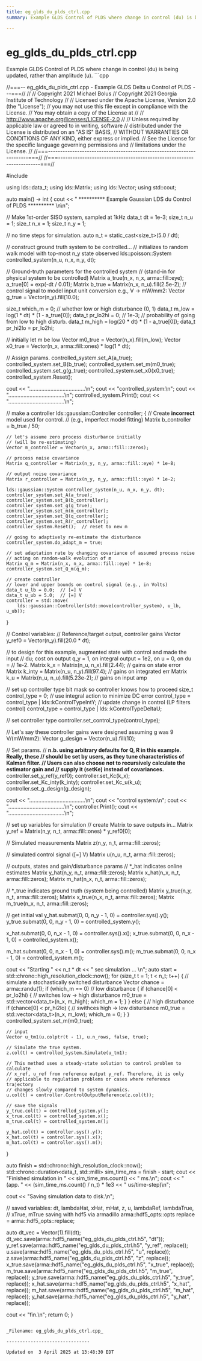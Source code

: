 ```yaml
---
title: eg_glds_du_plds_ctrl.cpp
summary: Example GLDS Control of PLDS where change in control (du) is being updated, rather than amplitude (u). 

---
```


# eg_glds_du_plds_ctrl.cpp



Example GLDS Control of PLDS where change in control (du) is being updated, rather than amplitude (u). ```cpp

//===-- eg_glds_du_plds_ctrl.cpp - Example GLDS Delta u Control of PLDS ---===//
//
// Copyright 2021 Michael Bolus
// Copyright 2021 Georgia Institute of Technology
//
// Licensed under the Apache License, Version 2.0 (the "License");
// you may not use this file except in compliance with the License.
// You may obtain a copy of the License at
//
//     http://www.apache.org/licenses/LICENSE-2.0
//
// Unless required by applicable law or agreed to in writing, software
// distributed under the License is distributed on an "AS IS" BASIS,
// WITHOUT WARRANTIES OR CONDITIONS OF ANY KIND, either express or implied.
// See the License for the specific language governing permissions and
// limitations under the License.
//
//===----------------------------------------------------------------------===//
//===----------------------------------------------------------------------===//

#include <ldsCtrlEst>

using lds::data_t;
using lds::Matrix;
using lds::Vector;
using std::cout;

auto main() -> int {
  cout << " ********** Example Gaussian LDS du Control of PLDS ********** \n\n";

  // Make 1st-order SISO system, sampled at 1kHz
  data_t dt = 1e-3;
  size_t n_u = 1;
  size_t n_x = 1;
  size_t n_y = 1;

  // no time steps for simulation.
  auto n_t = static_cast<size_t>(5.0 / dt);

  // construct ground truth system to be controlled...
  // initializes to random walk model with top-most n_y state observed
  lds::poisson::System controlled_system(n_u, n_x, n_y, dt);

  // Ground-truth parameters for the controlled system
  // (stand-in for physical system to be controlled)
  Matrix a_true(n_x, n_x, arma::fill::eye);
  a_true[0] = exp(-dt / 0.01);
  Matrix b_true = Matrix(n_x, n_u).fill(2.5e-2);
  // control signal to model input unit conversion e.g., V -> mW/mm2:
  Vector g_true = Vector(n_y).fill(10.0);

  size_t which_m = 0;  // whether low or high disturbance (0, 1)
  data_t m_low = log(1 * dt) * (1 - a_true[0]);
  data_t pr_lo2hi =
      0;  // 1e-3;  // probability of going from low to high disturb.
  data_t m_high = log(20 * dt) * (1 - a_true[0]);
  data_t pr_hi2lo = pr_lo2hi;

  // initially let m be low
  Vector m0_true = Vector(n_x).fill(m_low);
  Vector x0_true = Vector(n_x, arma::fill::ones) * log(1 * dt);

  // Assign params.
  controlled_system.set_A(a_true);
  controlled_system.set_B(b_true);
  controlled_system.set_m(m0_true);
  controlled_system.set_g(g_true);
  controlled_system.set_x0(x0_true);
  controlled_system.Reset();

  cout << ".....................................\n";
  cout << "controlled_system:\n";
  cout << ".....................................\n";
  controlled_system.Print();
  cout << ".....................................\n";

  // make a controller
  lds::gaussian::Controller controller;
  {
    // Create **incorrect** model used for control.
    // (e.g., imperfect model fitting)
    Matrix b_controller = b_true / 50;

    // let's assume zero process disturbance initially
    // (will be re-estimating)
    Vector m_controller = Vector(n_x, arma::fill::zeros);

    // process noise covariance
    Matrix q_controller = Matrix(n_y, n_y, arma::fill::eye) * 1e-8;

    // output noise covariance
    Matrix r_controller = Matrix(n_y, n_y, arma::fill::eye) * 1e-2;

    lds::gaussian::System controller_system(n_u, n_x, n_y, dt);
    controller_system.set_A(a_true);
    controller_system.set_B(b_controller);
    controller_system.set_g(g_true);
    controller_system.set_m(m_controller);
    controller_system.set_Q(q_controller);
    controller_system.set_R(r_controller);
    controller_system.Reset();  // reset to new m

    // going to adaptively re-estimate the disturbance
    controller_system.do_adapt_m = true;

    // set adaptation rate by changing covariance of assumed process noise
    // acting on random-walk evolution of m
    Matrix q_m = Matrix(n_x, n_x, arma::fill::eye) * 1e-8;
    controller_system.set_Q_m(q_m);

    // create controller
    // lower and upper bounds on control signal (e.g., in Volts)
    data_t u_lb = 0.0;  // [=] V
    data_t u_ub = 5.0;  // [=] V
    controller = std::move(
        lds::gaussian::Controller(std::move(controller_system), u_lb, u_ub));
  }

  // Control variables:
  // Reference/target output, controller gains
  Vector y_ref0 = Vector(n_y).fill(20.0 * dt);

  // to design for this example, augmented state with control and made the input
  // du; cost on output q_y = 1, on integral output = 1e2, on u = 0, on du =
  // 1e-2.
  Matrix k_x = Matrix(n_u, n_x).fill(2.44);     // gains on state error
  Matrix k_inty = Matrix(n_u, n_y).fill(97.4);  // gains on integrated err
  Matrix k_u = Matrix(n_u, n_u).fill(5.23e-2);  // gains on input amp

  // set up controller type bit mask so controller knows how to proceed
  size_t control_type = 0;
  // use integral action to minimize DC error
  control_type = control_type | lds::kControlTypeIntY;
  // update change in control (LP filters control)
  control_type = control_type | lds::kControlTypeDeltaU;

  // set controller type
  controller.set_control_type(control_type);

  // Let's say these controller gains were designed assuming g was 9 V/(mW/mm2):
  Vector g_design = Vector(n_u).fill(10);

  // Set params.
  // **n.b. using arbitrary defaults for Q, R in this example. Really, these
  // should be set by users, as they tune characteristics of Kalman filter.
  // Users can also choose not to recursively calculate the estimator gain and
  // supply it (setKe) instead of covariances.**
  controller.set_y_ref(y_ref0);
  controller.set_Kc(k_x);
  controller.set_Kc_inty(k_inty);
  controller.set_Kc_u(k_u);
  controller.set_g_design(g_design);

  cout << ".....................................\n";
  cout << "control system:\n";
  cout << ".....................................\n";
  controller.Print();
  cout << ".....................................\n";

  // set up variables for simulation
  // create Matrix to save outputs in...
  Matrix y_ref = Matrix(n_y, n_t, arma::fill::ones) * y_ref0[0];

  // Simulated measurements
  Matrix z(n_y, n_t, arma::fill::zeros);

  // simulated control signal ([=] V)
  Matrix u(n_u, n_t, arma::fill::zeros);

  // outputs, states and gain/disturbance params
  // *_hat indicates online estimates
  Matrix y_hat(n_y, n_t, arma::fill::zeros);
  Matrix x_hat(n_x, n_t, arma::fill::zeros);
  Matrix m_hat(n_x, n_t, arma::fill::zeros);

  // *_true indicates ground truth (system being controlled)
  Matrix y_true(n_y, n_t, arma::fill::zeros);
  Matrix x_true(n_x, n_t, arma::fill::zeros);
  Matrix m_true(n_x, n_t, arma::fill::zeros);

  // get initial val
  y_hat.submat(0, 0, n_y - 1, 0) = controller.sys().y();
  y_true.submat(0, 0, n_y - 1, 0) = controlled_system.y();

  x_hat.submat(0, 0, n_x - 1, 0) = controller.sys().x();
  x_true.submat(0, 0, n_x - 1, 0) = controlled_system.x();

  m_hat.submat(0, 0, n_x - 1, 0) = controller.sys().m();
  m_true.submat(0, 0, n_x - 1, 0) = controlled_system.m();

  cout << "Starting " << n_t * dt << " sec simulation ... \n";
  auto start = std::chrono::high_resolution_clock::now();
  for (size_t t = 1; t < n_t; t++) {
    // simulate a stochastically switched disturbance
    Vector chance = arma::randu<Vector>(1);
    if (which_m == 0)  // low disturbance
    {
      if (chance[0] < pr_lo2hi) {  // switches low -> high disturbance
        m0_true = std::vector<data_t>(n_x, m_high);
        which_m = 1;
      }
    } else {                       // high disturbance
      if (chance[0] < pr_hi2lo) {  // swithces high -> low disturbance
        m0_true = std::vector<data_t>(n_x, m_low);
        which_m = 0;
      }
    }
    controlled_system.set_m(m0_true);

    // input
    Vector u_tm1(u.colptr(t - 1), u.n_rows, false, true);

    // Simulate the true system.
    z.col(t) = controlled_system.Simulate(u_tm1);

    // This method uses a steady-state solution to control problem to calculate
    // x_ref, u_ref from reference output y_ref. Therefore, it is only
    // applicable to regulation problems or cases where reference trajectory
    // changes slowly compared to system dynamics.
    u.col(t) = controller.ControlOutputReference(z.col(t));

    // save the signals
    y_true.col(t) = controlled_system.y();
    x_true.col(t) = controlled_system.x();
    m_true.col(t) = controlled_system.m();

    y_hat.col(t) = controller.sys().y();
    x_hat.col(t) = controller.sys().x();
    m_hat.col(t) = controller.sys().m();
  }

  auto finish = std::chrono::high_resolution_clock::now();
  std::chrono::duration<data_t, std::milli> sim_time_ms = finish - start;
  cout << "Finished simulation in " << sim_time_ms.count() << " ms.\n";
  cout << "(app. " << (sim_time_ms.count() / n_t) * 1e3 << " us/time-step)\n";

  cout << "Saving simulation data to disk.\n";

  // saved variables: dt, lambdaHat, xHat, mHat, z, u, lambdaRef, lambdaTrue,
  // xTrue, mTrue saving with hdf5 via armadillo
  arma::hdf5_opts::opts replace = arma::hdf5_opts::replace;

  auto dt_vec = Vector(1).fill(dt);
  dt_vec.save(arma::hdf5_name("eg_glds_du_plds_ctrl.h5", "dt"));
  y_ref.save(arma::hdf5_name("eg_glds_du_plds_ctrl.h5", "y_ref", replace));
  u.save(arma::hdf5_name("eg_glds_du_plds_ctrl.h5", "u", replace));
  z.save(arma::hdf5_name("eg_glds_du_plds_ctrl.h5", "z", replace));
  x_true.save(arma::hdf5_name("eg_glds_du_plds_ctrl.h5", "x_true", replace));
  m_true.save(arma::hdf5_name("eg_glds_du_plds_ctrl.h5", "m_true", replace));
  y_true.save(arma::hdf5_name("eg_glds_du_plds_ctrl.h5", "y_true", replace));
  x_hat.save(arma::hdf5_name("eg_glds_du_plds_ctrl.h5", "x_hat", replace));
  m_hat.save(arma::hdf5_name("eg_glds_du_plds_ctrl.h5", "m_hat", replace));
  y_hat.save(arma::hdf5_name("eg_glds_du_plds_ctrl.h5", "y_hat", replace));

  cout << "fin.\n";
  return 0;
}
```

_Filename: eg_glds_du_plds_ctrl.cpp_

-------------------------------

Updated on  3 April 2025 at 13:48:30 EDT
